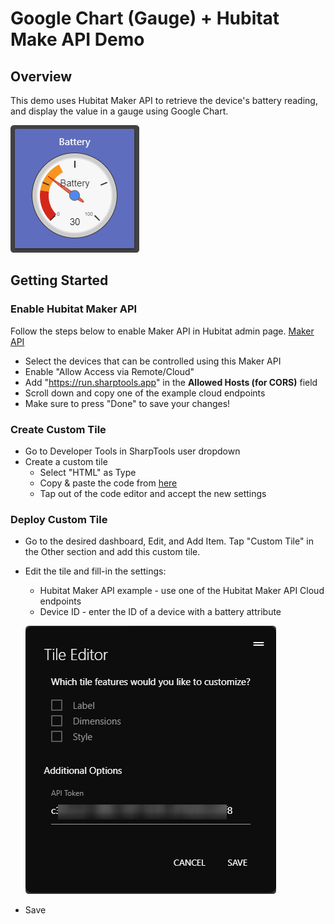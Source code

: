 # Google Chart (Gauge) + Hubitat Make API Demo

## Overview
This demo uses Hubitat Maker API to retrieve the device's battery reading, and display the value in a gauge using Google Chart.

![Quick View](/Google%20Gauge%20Chart%20Demo/assets/gauge_tile.png)

## Getting Started

### Enable Hubitat Maker API 
Follow the steps below to enable Maker API in Hubitat admin page.
[Maker API](https://docs.hubitat.com/index.php?title=Maker_API)
* Select the devices that can be controlled using this Maker API
* Enable "Allow Access via Remote/Cloud"
* Add "https://run.sharptools.app" in the **Allowed Hosts (for CORS)** field
* Scroll down and copy one of the example cloud endpoints
* Make sure to press "Done" to save your changes!

### Create Custom Tile
* Go to Developer Tools in SharpTools user dropdown
* Create a custom tile
    * Select "HTML" as Type
    * Copy & paste the code from [here](/Google%20Gauge%20Chart%20Demo/source.html)
    * Tap out of the code editor and accept the new settings

### Deploy Custom Tile
* Go to the desired dashboard, Edit, and Add Item. Tap "Custom Tile" in the Other section and add this custom tile.

* Edit the tile and fill-in the settings:
  * Hubitat Maker API example - use one of the Hubitat Maker API Cloud endpoints
  * Device ID -  enter the ID of a device with a battery attribute

  ![Edit custom tile](/Google%20Gauge%20Chart%20Demo/assets/tile_editor.png)

* Save